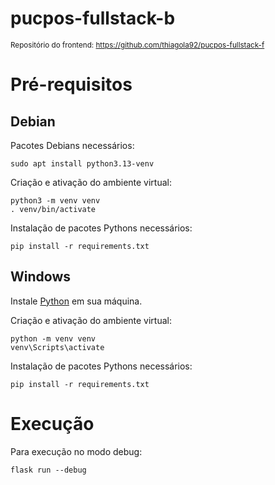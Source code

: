 # pucpos-fullstack-b
<small>Repositório do frontend: https://github.com/thiagola92/pucpos-fullstack-f</small>  

# Pré-requisitos

## Debian
Pacotes Debians necessários:  
```
sudo apt install python3.13-venv
```

Criação e ativação do ambiente virtual:  
```
python3 -m venv venv
. venv/bin/activate
```

Instalação de pacotes Pythons necessários:  
```
pip install -r requirements.txt
```

## Windows
Instale [Python](https://www.python.org/) em sua máquina.  

Criação e ativação do ambiente virtual:  
```
python -m venv venv
venv\Scripts\activate
```

Instalação de pacotes Pythons necessários:  
```
pip install -r requirements.txt
```

# Execução
Para execução no modo debug:  
```
flask run --debug
```